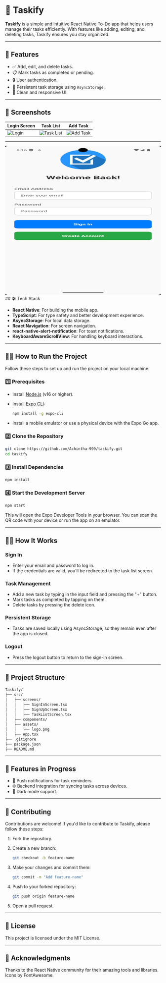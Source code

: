 # 📝 Taskify

**Taskify** is a simple and intuitive React Native To-Do app that helps users manage their tasks efficiently. With features like adding, editing, and deleting tasks, Taskify ensures you stay organized.

---

## 🚀 Features

- ✅ Add, edit, and delete tasks.
- 📋 Mark tasks as completed or pending.
- 🔒 User authentication.
- 💾 Persistent task storage using `AsyncStorage`.
- 🎨 Clean and responsive UI.

---

## 📸 Screenshots

| **Login Screen** | **Task List** | **Add Task** |
|------------------|---------------|--------------|
| ![Login](  <img src="./image1.png" alt="image screenshot" width="680" height="480"/>) | ![Task List](https://via.placeholder.com/150) | ![Add Task](https://via.placeholder.com/150) |

---
<img src="./image1.png" alt="image screenshot" width="680" height="480"/>
## 🛠️ Tech Stack

- **React Native**: For building the mobile app.
- **TypeScript**: For type safety and better development experience.
- **AsyncStorage**: For local data storage.
- **React Navigation**: For screen navigation.
- **react-native-alert-notification**: For toast notifications.
- **KeyboardAwareScrollView**: For handling keyboard interactions.

---

## 🧑‍💻 How to Run the Project

Follow these steps to set up and run the project on your local machine:

### 1️⃣ Prerequisites

- Install [Node.js](https://nodejs.org/) (v16 or higher).
- Install [Expo CLI](https://docs.expo.dev/get-started/installation/):

  ```bash
  npm install -g expo-cli
  ```

- Install a mobile emulator or use a physical device with the Expo Go app.

### 2️⃣ Clone the Repository

```bash
git clone https://github.com/Achintha-999/taskify.git
cd taskify
```

### 3️⃣ Install Dependencies

```bash
npm install
```

### 4️⃣ Start the Development Server

```bash
npm start
```

This will open the Expo Developer Tools in your browser. You can scan the QR code with your device or run the app on an emulator.

---

## 🏃‍♂️ How It Works

### Sign In

- Enter your email and password to log in.
- If the credentials are valid, you'll be redirected to the task list screen.

### Task Management

- Add a new task by typing in the input field and pressing the "+" button.
- Mark tasks as completed by tapping on them.
- Delete tasks by pressing the delete icon.

### Persistent Storage

- Tasks are saved locally using AsyncStorage, so they remain even after the app is closed.

### Logout

- Press the logout button to return to the sign-in screen.

---

## 📂 Project Structure

```
Taskify/
├── src/
│   ├── screens/
│   │   ├── SignInScreen.tsx
│   │   ├── SignUpScreen.tsx
│   │   ├── TaskListScreen.tsx
│   ├── components/
│   ├── assets/
│   │   └── logo.png
│   ├── App.tsx
├── .gitignore
├── package.json
├── README.md
```

---

## 🌟 Features in Progress

- 🔔 Push notifications for task reminders.
- 🌐 Backend integration for syncing tasks across devices.
- 🎨 Dark mode support.

---

## 🤝 Contributing

Contributions are welcome! If you'd like to contribute to Taskify, please follow these steps:

1. Fork the repository.
2. Create a new branch:

   ```bash
   git checkout -b feature-name
   ```

3. Make your changes and commit them:

   ```bash
   git commit -m "Add feature-name"
   ```

4. Push to your forked repository:

   ```bash
   git push origin feature-name
   ```

5. Open a pull request.

---

## 📜 License

This project is licensed under the MIT License.

---

## 🙌 Acknowledgments

Thanks to the React Native community for their amazing tools and libraries.  
Icons by FontAwesome.
